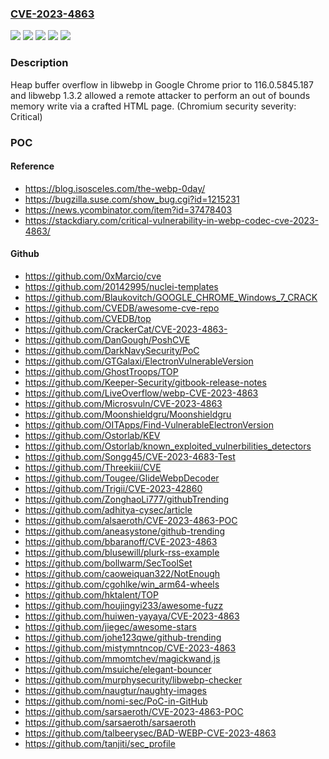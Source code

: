 ### [CVE-2023-4863](https://cve.mitre.org/cgi-bin/cvename.cgi?name=CVE-2023-4863)
![](https://img.shields.io/static/v1?label=Product&message=Chrome&color=blue)
![](https://img.shields.io/static/v1?label=Product&message=libwebp&color=blue)
![](https://img.shields.io/static/v1?label=Version&message=1.3.2%3C%201.3.2%20&color=brighgreen)
![](https://img.shields.io/static/v1?label=Version&message=116.0.5845.187%3C%20116.0.5845.187%20&color=brighgreen)
![](https://img.shields.io/static/v1?label=Vulnerability&message=Heap%20buffer%20overflow&color=brighgreen)

### Description

Heap buffer overflow in libwebp in Google Chrome prior to 116.0.5845.187 and libwebp 1.3.2 allowed a remote attacker to perform an out of bounds memory write via a crafted HTML page. (Chromium security severity: Critical)

### POC

#### Reference
- https://blog.isosceles.com/the-webp-0day/
- https://bugzilla.suse.com/show_bug.cgi?id=1215231
- https://news.ycombinator.com/item?id=37478403
- https://stackdiary.com/critical-vulnerability-in-webp-codec-cve-2023-4863/

#### Github
- https://github.com/0xMarcio/cve
- https://github.com/20142995/nuclei-templates
- https://github.com/Blaukovitch/GOOGLE_CHROME_Windows_7_CRACK
- https://github.com/CVEDB/awesome-cve-repo
- https://github.com/CVEDB/top
- https://github.com/CrackerCat/CVE-2023-4863-
- https://github.com/DanGough/PoshCVE
- https://github.com/DarkNavySecurity/PoC
- https://github.com/GTGalaxi/ElectronVulnerableVersion
- https://github.com/GhostTroops/TOP
- https://github.com/Keeper-Security/gitbook-release-notes
- https://github.com/LiveOverflow/webp-CVE-2023-4863
- https://github.com/Microsvuln/CVE-2023-4863
- https://github.com/Moonshieldgru/Moonshieldgru
- https://github.com/OITApps/Find-VulnerableElectronVersion
- https://github.com/Ostorlab/KEV
- https://github.com/Ostorlab/known_exploited_vulnerbilities_detectors
- https://github.com/Songg45/CVE-2023-4683-Test
- https://github.com/Threekiii/CVE
- https://github.com/Tougee/GlideWebpDecoder
- https://github.com/Trigii/CVE-2023-42860
- https://github.com/ZonghaoLi777/githubTrending
- https://github.com/adhitya-cysec/article
- https://github.com/alsaeroth/CVE-2023-4863-POC
- https://github.com/aneasystone/github-trending
- https://github.com/bbaranoff/CVE-2023-4863
- https://github.com/blusewill/plurk-rss-example
- https://github.com/bollwarm/SecToolSet
- https://github.com/caoweiquan322/NotEnough
- https://github.com/cgohlke/win_arm64-wheels
- https://github.com/hktalent/TOP
- https://github.com/houjingyi233/awesome-fuzz
- https://github.com/huiwen-yayaya/CVE-2023-4863
- https://github.com/jiegec/awesome-stars
- https://github.com/johe123qwe/github-trending
- https://github.com/mistymntncop/CVE-2023-4863
- https://github.com/mmomtchev/magickwand.js
- https://github.com/msuiche/elegant-bouncer
- https://github.com/murphysecurity/libwebp-checker
- https://github.com/naugtur/naughty-images
- https://github.com/nomi-sec/PoC-in-GitHub
- https://github.com/sarsaeroth/CVE-2023-4863-POC
- https://github.com/sarsaeroth/sarsaeroth
- https://github.com/talbeerysec/BAD-WEBP-CVE-2023-4863
- https://github.com/tanjiti/sec_profile

